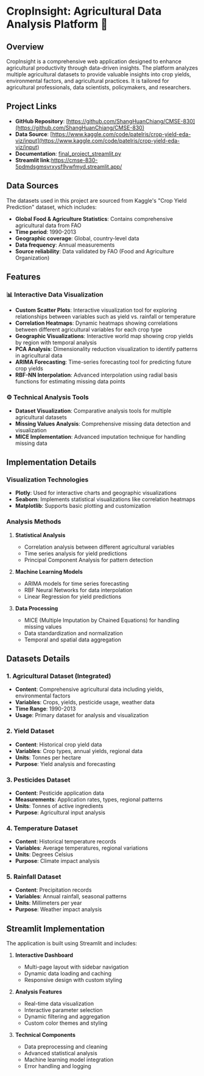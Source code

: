 # CropInsight: Agricultural Data Analysis Platform 🌾

## Overview
CropInsight is a comprehensive web application designed to enhance agricultural productivity through data-driven insights. The platform analyzes multiple agricultural datasets to provide valuable insights into crop yields, environmental factors, and agricultural practices. It is tailored for agricultural professionals, data scientists, policymakers, and researchers.

## Project Links
- **GitHub Repository**: [https://github.com/ShangHuanChiang/CMSE-830](https://github.com/ShangHuanChiang/CMSE-830)
- **Data Source**: [https://www.kaggle.com/code/patelris/crop-yield-eda-viz/input](https://www.kaggle.com/code/patelris/crop-yield-eda-viz/input)
- **Documentation**: [final_project_streamlit.py](https://github.com/ShangHuanChiang/CMSE-830/blob/main/final_project/final_project_streamlit.py)
- **Streamlit link**:https://cmse-830-5pdmdsgmsvrxysf9vwfmyd.streamlit.app/

## Data Sources
The datasets used in this project are sourced from Kaggle's "Crop Yield Prediction" dataset, which includes:

- **Global Food & Agriculture Statistics**: Contains comprehensive agricultural data from FAO
- **Time period**: 1990-2013
- **Geographic coverage**: Global, country-level data
- **Data frequency**: Annual measurements
- **Source reliability**: Data validated by FAO (Food and Agriculture Organization)

## Features

### 📊 Interactive Data Visualization
- **Custom Scatter Plots**: Interactive visualization tool for exploring relationships between variables such as yield vs. rainfall or temperature
- **Correlation Heatmaps**: Dynamic heatmaps showing correlations between different agricultural variables for each crop type
- **Geographic Visualizations**: Interactive world map showing crop yields by region with temporal analysis
- **PCA Analysis**: Dimensionality reduction visualization to identify patterns in agricultural data
- **ARIMA Forecasting**: Time-series forecasting tool for predicting future crop yields
- **RBF-NN Interpolation**: Advanced interpolation using radial basis functions for estimating missing data points

### ⚙️ Technical Analysis Tools
- **Dataset Visualization**: Comparative analysis tools for multiple agricultural datasets
- **Missing Values Analysis**: Comprehensive missing data detection and visualization
- **MICE Implementation**: Advanced imputation technique for handling missing data

## Implementation Details

### Visualization Technologies
- **Plotly**: Used for interactive charts and geographic visualizations
- **Seaborn**: Implements statistical visualizations like correlation heatmaps
- **Matplotlib**: Supports basic plotting and customization

### Analysis Methods
1. **Statistical Analysis**
   - Correlation analysis between different agricultural variables
   - Time series analysis for yield predictions
   - Principal Component Analysis for pattern detection

2. **Machine Learning Models**
   - ARIMA models for time series forecasting
   - RBF Neural Networks for data interpolation
   - Linear Regression for yield predictions

3. **Data Processing**
   - MICE (Multiple Imputation by Chained Equations) for handling missing values
   - Data standardization and normalization
   - Temporal and spatial data aggregation

## Datasets Details

### 1. Agricultural Dataset (Integrated)
- **Content**: Comprehensive agricultural data including yields, environmental factors
- **Variables**: Crops, yields, pesticide usage, weather data
- **Time Range**: 1990-2013
- **Usage**: Primary dataset for analysis and visualization

### 2. Yield Dataset
- **Content**: Historical crop yield data
- **Variables**: Crop types, annual yields, regional data
- **Units**: Tonnes per hectare
- **Purpose**: Yield analysis and forecasting

### 3. Pesticides Dataset
- **Content**: Pesticide application data
- **Measurements**: Application rates, types, regional patterns
- **Units**: Tonnes of active ingredients
- **Purpose**: Agricultural input analysis

### 4. Temperature Dataset
- **Content**: Historical temperature records
- **Variables**: Average temperatures, regional variations
- **Units**: Degrees Celsius
- **Purpose**: Climate impact analysis

### 5. Rainfall Dataset
- **Content**: Precipitation records
- **Variables**: Annual rainfall, seasonal patterns
- **Units**: Millimeters per year
- **Purpose**: Weather impact analysis

## Streamlit Implementation
The application is built using Streamlit and includes:

1. **Interactive Dashboard**
   - Multi-page layout with sidebar navigation
   - Dynamic data loading and caching
   - Responsive design with custom styling

2. **Analysis Features**
   - Real-time data visualization
   - Interactive parameter selection
   - Dynamic filtering and aggregation
   - Custom color themes and styling

3. **Technical Components**
   - Data preprocessing and cleaning
   - Advanced statistical analysis
   - Machine learning model integration
   - Error handling and logging
